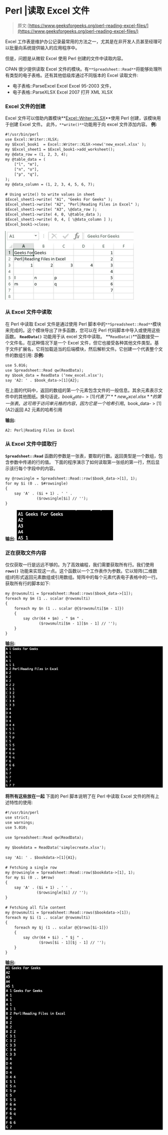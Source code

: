 # Perl |读取 Excel 文件

> 原文:[https://www.geeksforgeeks.org/perl-reading-excel-files/](https://www.geeksforgeeks.org/perl-reading-excel-files/)

Excel 工作表是维护办公记录最常用的方法之一，尤其是在非开发人员甚至经理可以批量向系统提供输入的应用程序中。

但是，问题是从微软 Excel 使用 Perl 创建的文件中读取内容。

CPAN 很少提供读取 Excel 文件的模块。有`**Spreadsheet::Read**`将能够处理所有类型的电子表格。还有其他低级库通过不同版本的 Excel 读取文件:

*   电子表格::ParseExcel Excel Excel 95-2003 文件，
*   电子表格::ParseXLSX Excel 2007 打开 XML XLSX

### Excel 文件的创建

Excel 文件可以借助内置模块**[Excel::Writer::XLSX](https://www.geeksforgeeks.org/perl-creating-excel-files/)**使用 Perl 创建，该模块用于创建 Excel 文件。
此外，`**write()**`功能用于向 excel 文件添加内容。
**例:**

```
#!/usr/bin/perl
use Excel::Writer::XLSX;
my $Excel_book1  = Excel::Writer::XLSX->new('new_excel.xlsx' );
my $Excel_sheet1 = $Excel_book1->add_worksheet();
my @data_row = (1, 2, 3, 4);
my @table_data = (
    ["l", "m"],
    ["n", "o"],
    ["p", "q"],
);
my @data_column = (1, 2, 3, 4, 5, 6, 7);

# Using write() to write values in sheet
$Excel_sheet1->write( "A1", "Geeks For Geeks" );
$Excel_sheet1->write( "A2", "Perl|Reading Files in Excel" );
$Excel_sheet1->write( "A3", \@data_row );
$Excel_sheet1->write( 4, 0, \@table_data );
$Excel_sheet1->write( 0, 4, [ \@data_column ] );
$Excel_book1->close;
```

![](img/dc26db4887d723bde5ec0b2a8bb297f0.png)

### 从 Excel 文件中读取

在 Perl 中读取 Excel 文件是通过使用 Perl 脚本中的`**Spreadsheet::Read**`模块来完成的。这个模块导出了许多函数，您可以在 Perl 代码脚本中导入或使用这些函数。 **`ReadData()`** 功能用于从 excel 文件中读取。
**`ReadData()`**函数接受一个文件名，在这种情况下是一个 Excel 文件，但它也接受各种其他文件类型。基于文件扩展名，它将加载适当的后端模块，然后解析文件。它创建一个代表整个文件的数组引用:
**示例:**

```
use 5.016;
use Spreadsheet::Read qw(ReadData);
my $book_data = ReadData (‘new_excel.xlsx');
say 'A2: ' . $book_data->[1]{A2};
```

在上面的代码中，返回的数组的第一个元素包含文件的一般信息。其余元素表示文件中的其他图纸。换句话说，$book_data->[1]代表了“ **new_excel.xlsx** 的第一张表。这可用于访问单元格的内容，因为它是一个哈希引用。$book_data- > [1]{A2}返回 A2 元素的哈希引用

**输出:**

```
A2: Perl|Reading Files in Excel
```

### 从 Excel 文件中提取行

**`Spreadsheet::Read`** 函数的参数是一张表，要取的行数。返回类型是一个数组，包含参数中传递的行的值。
下面的程序演示了如何读取第一张纸的第一行，然后显示该行每个字段中的内容。

```
my @rowsingle = Spreadsheet::Read::row($book_data->[1], 1);
for my $i (0 .. $#rowsingle)
{
    say 'A' . ($i + 1) . ' ' . 
              ($rowsingle[$i] // '');
}
```

**输出:**
![](img/c6a1b2bd8dd6fc51e29835a3a6208c67.png)

### 正在获取文件内容

仅仅获取一行是远远不够的。为了高效编程，我们需要获取所有行。我们使用 **`rows()`** 功能来实现这一点。这个函数以一个工作表作为参数。它以矩阵(二维数组)的形式返回元素数组或引用数组。矩阵中的每个元素代表电子表格中的一行。
获取所有行的脚本如下:

```
my @rowsmulti = Spreadsheet::Read::rows($book_data->[1]);
foreach my $m (1 .. scalar @rowsmulti) 
{
    foreach my $n (1 .. scalar @{$rowsmulti[$m - 1]}) 
    {
        say chr(64 + $m) . " $m " .
               ($rowsmulti[$m - 1][$n - 1] // '');
    }
}
```

**输出:**
![](img/1715411b0b3d3267ad41dc8439c504c7.png)

**将所有这些放在一起**
下面的 Perl 脚本说明了在 Perl 中读取 Excel 文件的所有上述特性的使用:

```
#!/usr/bin/perl
use strict;
use warnings;
use 5.010;

use Spreadsheet::Read qw(ReadData);

my $bookdata = ReadData('simplecreate.xlsx');

say 'A1: ' . $bookdata->[1]{A1}; 

# Fetching a single row
my @rowsingle = Spreadsheet::Read::row($bookdata->[1], 1);
for my $i (0 .. $#row) 
{
    say 'A' . ($i + 1) . ' ' . 
              ($rowsingle[$i] // '');
}

# Fetching all file content
my @rowsmulti = Spreadsheet::Read::rows($bookdata->[1]);
foreach my $i (1 .. scalar @rowsmulti) 
{
    foreach my $j (1 .. scalar @{$rows[$i-1]}) 
    {
        say chr(64 + $i) . " $j " . 
               ($rows[$i - 1][$j - 1] // '');
    }
}
```

**输出:**
![](img/79d0385b21b3a416ef0a6c22480cea00.png)